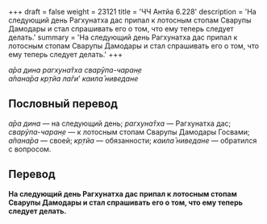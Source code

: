 +++
draft = false
weight = 23121
title = 'ЧЧ Антйа 6.228'
description = 'На следующий день Рагхунатха дас припал к лотосным стопам Сварупы Дамодары и стал спрашивать его о том, что ему теперь следует делать.'
summary = 'На следующий день Рагхунатха дас припал к лотосным стопам Сварупы Дамодары и стал спрашивать его о том, что ему теперь следует делать.'
+++

_а̄ра дина рагхуна̄тха сварӯпа-чаран̣е  
а̄пана̄ра кр̣тйа ла̄ги_’ _каила̄ ниведане_

## Пословный перевод

_а̄ра_ _дина_ — на следующий день; _рагхуна̄тха_ — Рагхунатха дас; _сварӯпа_\-_чаран̣е_ — к лотосным стопам Сварупы Дамодары Госвами; _а̄пана̄ра_ — своей; _кр̣тйа_ — обязанности; _каила̄_ _ниведане_ — обратился с вопросом.

## Перевод

**На следующий день Рагхунатха дас припал к лотосным стопам Сварупы Дамодары и стал спрашивать его о том, что ему теперь следует делать.**
